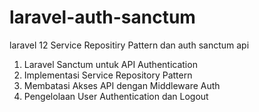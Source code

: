 # laravel-auth-sanctum
laravel 12 Service Repositiry Pattern dan auth sanctum api
1. Laravel Sanctum untuk API Authentication 
2. Implementasi Service Repository Pattern 
3. Membatasi Akses API dengan Middleware Auth
4. Pengelolaan User Authentication dan Logout